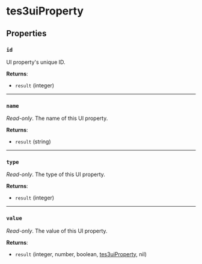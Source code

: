 # tes3uiProperty
<div class="search_terms" style="display: none">tes3uiproperty, property</div>

<!---
	This file is autogenerated. Do not edit this file manually. Your changes will be ignored.
	More information: https://github.com/MWSE/MWSE/tree/master/docs
-->



## Properties

### `id`
<div class="search_terms" style="display: none">id</div>

UI property's unique ID.

**Returns**:

* `result` (integer)

***

### `name`
<div class="search_terms" style="display: none">name</div>

*Read-only*. The name of this UI property.

**Returns**:

* `result` (string)

***

### `type`
<div class="search_terms" style="display: none">type</div>

*Read-only*. The type of this UI property.

**Returns**:

* `result` (integer)

***

### `value`
<div class="search_terms" style="display: none">value</div>

*Read-only*. The value of this UI property.

**Returns**:

* `result` (integer, number, boolean, [tes3uiProperty](../types/tes3uiProperty.md), nil)

